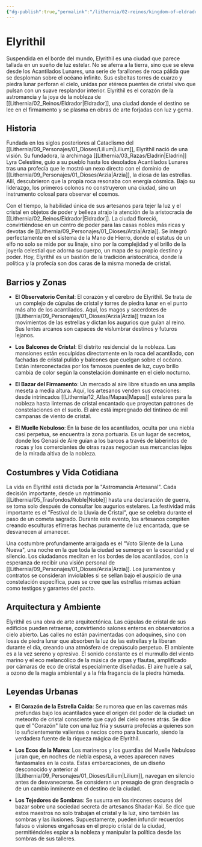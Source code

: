 ```yaml
---
{"dg-publish":true,"permalink":"/lithernia/02-reinos/kingdom-of-eldrador/elyrithil/","title":"Elyrithil","tags":["lithernia","ciudad","Eldrador"]}
---
```


# Elyrithil

Suspendida en el borde del mundo, Elyrithil es una ciudad que parece tallada en un sueño de luz estelar. No se aferra a la tierra, sino que se eleva desde los Acantilados Lunares, una serie de farallones de roca pálida que se desploman sobre el océano infinito. Sus esbeltas torres de cuarzo y piedra lunar perforan el cielo, unidas por etéreos puentes de cristal vivo que pulsan con un suave resplandor interior. Elyrithil es el corazón de la astromancia y la joya de la nobleza de [[Lithernia/02_Reinos/Eldrador\|Eldrador]], una ciudad donde el destino se lee en el firmamento y se plasma en obras de arte forjadas con luz y gema.

## Historia

Fundada en los siglos posteriores al Cataclismo del [[Lithernia/09_Personajes/01_Dioses/Lilium\|Lilium]], Elyrithil nació de una visión. Su fundadora, la archimaga [[Lithernia/03_Razas/Eladrin\|Eladrin]] Lyra Celestine, guio a su pueblo hasta los desolados Acantilados Lunares tras una profecía que le mostró un nexo directo con el dominio de [[Lithernia/09_Personajes/01_Dioses/Arzia\|Arzia]], la diosa de las estrellas. Allí, descubrieron que la propia roca resonaba con energía cósmica. Bajo su liderazgo, los primeros colonos no construyeron una ciudad, sino un instrumento colosal para observar el cosmos.

Con el tiempo, la habilidad única de sus artesanos para tejer la luz y el cristal en objetos de poder y belleza atrajo la atención de la aristocracia de [[Lithernia/02_Reinos/Eldrador\|Eldrador]]. La ciudad floreció, convirtiéndose en un centro de poder para las casas nobles más ricas y devotas de [[Lithernia/09_Personajes/01_Dioses/Arzia\|Arzia]]. Se integró perfectamente en el sistema de la Mano de Hierro, donde el estatus de un elfo no solo se mide por su linaje, sino por la complejidad y el brillo de la joyería celestial que adorna su cuerpo, un mapa de su propio destino y poder. Hoy, Elyrithil es un bastión de la tradición aristocrática, donde la política y la profecía son dos caras de la misma moneda de cristal.

## Barrios y Zonas

- **El Observatorio Cenital**: El corazón y el cerebro de Elyrithil. Se trata de un complejo de cúpulas de cristal y torres de piedra lunar en el punto más alto de los acantilados. Aquí, los magos y sacerdotes de [[Lithernia/09_Personajes/01_Dioses/Arzia\|Arzia]] trazan los movimientos de las estrellas y dictan los augurios que guían al reino. Sus lentes arcanos son capaces de vislumbrar destinos y futuros lejanos.

- **Los Balcones de Cristal**: El distrito residencial de la nobleza. Las mansiones están esculpidas directamente en la roca del acantilado, con fachadas de cristal pulido y balcones que cuelgan sobre el océano. Están interconectadas por los famosos puentes de luz, cuyo brillo cambia de color según la constelación dominante en el cielo nocturno.

- **El Bazar del Firmamento**: Un mercado al aire libre situado en una amplia meseta a media altura. Aquí, los artesanos venden sus creaciones: desde intrincados [[Lithernia/12_Atlas/Mapas\|Mapas]] estelares para la nobleza hasta linternas de cristal encantado que proyectan patrones de constelaciones en el suelo. El aire está impregnado del tintineo de mil campanas de viento de cristal.

- **El Muelle Nebuloso**: En la base de los acantilados, oculta por una niebla casi perpetua, se encuentra la zona portuaria. Es un lugar de secretos, donde los Genasi de Aire guían a los barcos a través de laberintos de rocas y los comerciantes de otras razas negocian sus mercancías lejos de la mirada altiva de la nobleza.

## Costumbres y Vida Cotidiana

La vida en Elyrithil está dictada por la "Astromancia Artesanal". Cada decisión importante, desde un matrimonio [[Lithernia/05_Trasfondos/Noble\|Noble]] hasta una declaración de guerra, se toma solo después de consultar los augurios estelares. La festividad más importante es el "Festival de la Lluvia de Cristal", que se celebra durante el paso de un cometa sagrado. Durante este evento, los artesanos compiten creando esculturas efímeras hechas puramente de luz encantada, que se desvanecen al amanecer.

Una costumbre profundamente arraigada es el "Voto Silente de la Luna Nueva", una noche en la que toda la ciudad se sumerge en la oscuridad y el silencio. Los ciudadanos meditan en los bordes de los acantilados, con la esperanza de recibir una visión personal de [[Lithernia/09_Personajes/01_Dioses/Arzia\|Arzia]]. Los juramentos y contratos se consideran inviolables si se sellan bajo el auspicio de una constelación específica, pues se cree que las estrellas mismas actúan como testigos y garantes del pacto.

## Arquitectura y Ambiente

Elyrithil es una obra de arte arquitectónica. Las cúpulas de cristal de sus edificios pueden retraerse, convirtiendo salones enteros en observatorios a cielo abierto. Las calles no están pavimentadas con adoquines, sino con losas de piedra lunar que absorben la luz de las estrellas y la liberan durante el día, creando una atmósfera de crepúsculo perpetuo. El ambiente es a la vez sereno y opresivo. El sonido constante es el murmullo del viento marino y el eco melancólico de la música de arpas y flautas, amplificado por cámaras de eco de cristal especialmente diseñadas. El aire huele a sal, a ozono de la magia ambiental y a la fría fragancia de la piedra húmeda.

## Leyendas Urbanas

- **El Corazón de la Estrella Caída**: Se rumorea que en las cavernas más profundas bajo los acantilados yace el origen del poder de la ciudad: un meteorito de cristal consciente que cayó del cielo eones atrás. Se dice que el "Corazón" late con una luz fría y susurra profecías a quienes son lo suficientemente valientes o necios como para buscarlo, siendo la verdadera fuente de la riqueza mágica de Elyrithil.

- **Los Ecos de la Marea**: Los marineros y los guardias del Muelle Nebuloso juran que, en noches de niebla espesa, a veces aparecen naves fantasmales en la costa. Estas embarcaciones, de un diseño desconocido y anterior al [[Lithernia/09_Personajes/01_Dioses/Lilium\|Lilium]], navegan en silencio antes de desvanecerse. Se consideran un presagio de gran desgracia o de un cambio inminente en el destino de la ciudad.

- **Los Tejedores de Sombras**: Se susurra en los rincones oscuros del bazar sobre una sociedad secreta de artesanos Shadar-Kai. Se dice que estos maestros no solo trabajan el cristal y la luz, sino también las sombras y las ilusiones. Supuestamente, pueden infundir recuerdos falsos o visiones engañosas en el propio cristal de la ciudad, permitiéndoles espiar a la nobleza y manipular la política desde las sombras de sus talleres.